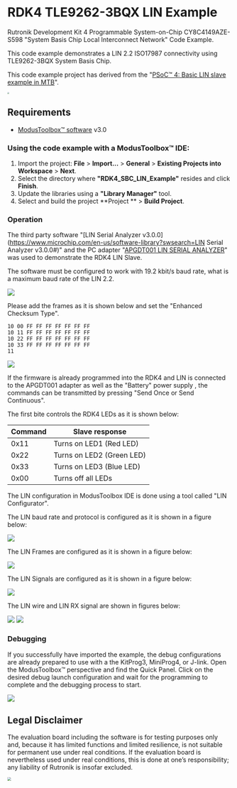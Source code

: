 # RDK4 TLE9262-3BQX LIN Example

Rutronik Development Kit 4 Programmable System-on-Chip CY8C4149AZE-S598 "System Basis Chip Local Interconnect Network" Code Example. 

This code example demonstrates a LIN 2.2 ISO17987 connectivity using TLE9262-3BQX System Basis Chip. 

This code example project has derived from the "[PSoC™ 4: Basic LIN slave example in MTB](https://github.com/Infineon/mtb-example-psoc4-lin-slave)". 

<img src="images/rdk4_top.jpg" style="zoom:25%;" />

## Requirements

- [ModusToolbox™ software](https://www.cypress.com/products/modustoolbox-software-environment) v3.0

### Using the code example with a ModusToolbox™ IDE:

1. Import the project: **File** > **Import...** > **General** > **Existing Projects into Workspace** > **Next**.
2. Select the directory where **"RDK4_SBC_LIN_Example"** resides and click  **Finish**.
3. Update the libraries using a **"Library Manager"** tool.
4. Select and build the project **Project ** > **Build Project**.

### Operation

The third party software "[LIN Serial Analyzer v3.0.0](https://www.microchip.com/en-us/software-library?swsearch=LIN Serial Analyzer v3.0.0#)" and the PC adapter "[APGDT001 LIN SERIAL ANALYZER](https://www.microchip.com/en-us/development-tool/APGDT001)" was used to demonstrate the RDK4 LIN Slave.

The software must be configured to work with 19.2 kbit/s baud rate, what is a maximum baud rate of the LIN 2.2.

<img src="images/LIN_Analyzer_Configuration.png" style="zoom:100%;" />

Please add the frames as it is shown below and set the "Enhanced Checksum Type".

```
10 00 FF FF FF FF FF FF FF
10 11 FF FF FF FF FF FF FF
10 22 FF FF FF FF FF FF FF
10 33 FF FF FF FF FF FF FF
11
```

<img src="images/LIN_Serial_Analyzer_Debug_Tool.png" style="zoom:100%;" />

If the firmware is already programmed into the RDK4 and LIN is connected to the APGDT001 adapter as well as  the "Battery" power supply , the commands can be transmitted by pressing "Send Once or Send Continuous".

The first bite controls the RDK4 LEDs as it is shown below:

| Command | Slave response            |
| ------- | ------------------------- |
| 0x11    | Turns on LED1 (Red LED)   |
| 0x22    | Turns on LED2 (Green LED) |
| 0x33    | Turns on LED3 (Blue LED)  |
| 0x00    | Turns off all LEDs        |

The LIN configuration in ModusToolbox IDE is done using a tool called "LIN Configurator". 

The LIN baud rate and protocol is configured as it is shown in a figure below:

<img src="images/LIN_Configurator_General.png" style="zoom:100%;" />

The LIN Frames are configured as it is shown in a figure below:

<img src="images/LIN_Configurator_Frames.png" style="zoom:100%;" />

The LIN Signals are configured as it is shown in a figure below:

<img src="images/LIN_Configurator_Signals.png" style="zoom:100%;" />

The LIN wire and LIN RX signal are shown in figures below:

<img src="images/lin_wire.png" style="zoom:100%;" />

<img src="images/lin_rx.png" style="zoom:100%;" />

### Debugging

If you successfully have imported the example, the debug configurations are already prepared to use with a the KitProg3, MiniProg4, or J-link. Open the ModusToolbox™ perspective and find the Quick Panel. Click on the desired debug launch configuration and wait for the programming to complete and the debugging process to start.

<img src="images/debug_start.png" style="zoom:100%;" />

## Legal Disclaimer

The evaluation board including the software is for testing purposes only and, because it has limited functions and limited resilience, is not suitable for permanent use under real conditions. If the evaluation board is nevertheless used under real conditions, this is done at one’s responsibility; any liability of Rutronik is insofar excluded. 

<img src="images/rutronik_origin_kaunas.png" style="zoom:50%;" />



